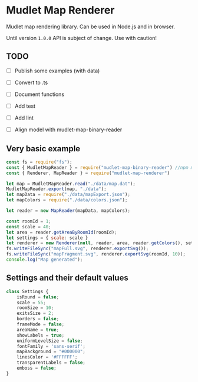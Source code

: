 # Mudlet Map Renderer

Mudlet map rendering library. Can be used in Node.js and in browser.

Until version `1.0.0` API is subject of change. Use with caution!

## TODO

- [ ] Publish some examples (with data)
- [ ] Convert to .ts
- [ ] Document functions
- [ ] Add test
- [ ] Add lint
- [ ] Align model with mudlet-map-binary-reader


## Very basic example

```js
const fs = require("fs");
const { MudletMapReader } = require("mudlet-map-binary-reader") //npm mudlet-map-binary-reader
const { Renderer, MapReader } = require("mudlet-map-renderer")

let map = MudletMapReader.read("./data/map.dat");
MudletMapReader.export(map, "./data");
let mapData = require("./data/mapExport.json");
let mapColors = require("./data/colors.json");

let reader = new MapReader(mapData, mapColors);

const roomId = 1;
const scale = 40;
let area = reader.getAreaByRoomId(roomId);
let settings = { scale: scale }
let renderer = new Renderer(null, reader, area, reader.getColors(), settings);
fs.writeFileSync("mapFull.svg", renderer.exportSvg());
fs.writeFileSync("mapFragment.svg", renderer.exportSvg(roomId, 10));
console.log("Map generated");
```

## Settings and their default values 
```js
class Settings {
    isRound = false;
    scale = 55;
    roomSize = 10;
    exitsSize = 2;
    borders = false;
    frameMode = false;
    areaName = true;
    showLabels = true;
    uniformLevelSize = false;
    fontFamily = 'sans-serif';
    mapBackground = "#000000";
    linesColor = '#FFFFFF';
    transparentLabels = false;
    emboss = false;
}
```